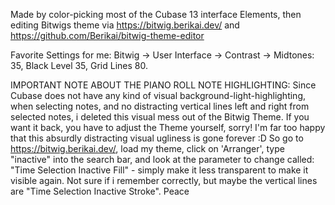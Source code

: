 Made by color-picking most of the Cubase 13 interface Elements, then editing Bitwigs theme via https://bitwig.berikai.dev/ and https://github.com/Berikai/bitwig-theme-editor

Favorite Settings for me: Bitwig -> User Interface -> Contrast -> Midtones: 35, Black Level 35, Grid Lines 80. 

IMPORTANT NOTE ABOUT THE PIANO ROLL NOTE HIGHLIGHTING: Since Cubase does not have any kind of visual background-light-highlighting, when selecting notes, and no distracting vertical lines left and right from selected notes, i deleted this visual mess out of the Bitwig Theme. If you want it back, you have to adjust the Theme yourself, sorry! I'm far too happy that this absurdly distracting visual ugliness is gone forever :D So go to https://bitwig.berikai.dev/, load my theme, click on 'Arranger', type "inactive" into the search bar, and look at the parameter to change called: "Time Selection Inactive Fill" - simply make it less transparent to make it visible again. Not sure if i remember correctly, but maybe the vertical lines are "Time Selection Inactive Stroke". Peace

